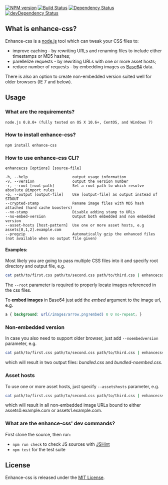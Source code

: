 [![NPM version](https://badge.fury.io/js/enhance-css.png)](https://badge.fury.io/js/enhance-css)
[![Build Status](https://secure.travis-ci.org/GoalSmashers/enhance-css.png)](https://travis-ci.org/GoalSmashers/enhance-css)
[![Dependency Status](https://david-dm.org/GoalSmashers/enhance-css.png)](https://david-dm.org/GoalSmashers/enhance-css)
[![devDependency Status](https://david-dm.org/GoalSmashers/enhance-css/dev-status.png)](https://david-dm.org/GoalSmashers/enhance-css#info=devDependencies)

## What is enhance-css?

Enhance-css is a [node.js](http://nodejs.org/) tool which can tweak your CSS files to:

* improve caching - by rewriting URLs and renaming files to include either timestamps or MD5 hashes;
* parellelize requests - by rewriting URLs with one or more asset hosts;
* reduce number of requests - by embedding images as [Base64](http://en.wikipedia.org/wiki/Base64) data.

There is also an option to create non-embedded version suited well
for older browsers (IE 7 and below).


## Usage

### What are the requirements?

```
node.js 0.8.0+ (fully tested on OS X 10.6+, CentOS, and Windows 7)
```

### How to install enhance-css?

```
npm install enhance-css
```

### How to use enhance-css CLI?

```
enhancecss [options] [source-file]

-h, --help                    output usage information
-v, --version                 output the version number
-r, --root [root-path]        Set a root path to which resolve absolute @import rules
-o, --output [output-file]    Use [output-file] as output instead of STDOUT
--crypted-stamp               Rename image files with MD5 hash attached (hard cache boosters)
--no-stamp                    Disable adding stamp to URLs
--no-embed-version            Output both embedded and non embedded version
--asset-hosts [host-pattern]  Use one or more asset hosts, e.g assets[0,1,2].example.com
--pregzip                     Automatically gzip the enhanced files (not available when no output file given)
```

#### Examples:

Most likely you are going to pass multiple CSS files into it
and specify root directory and output file, e.g.

```bash
cat path/to/first.css path/to/second.css path/to/third.css | enhancecss -o bundled.css --root ./public/
```

The `--root` parameter is required to properly locate images referenced in the css files.

To **embed images** in Base64 just add the *embed* argument to the image url, e.g.

```css
a { background: url(/images/arrow.png?embed) 0 0 no-repeat; }
```

### Non-embedded version

In case you also need to support older browser, just add `--noembedversion` parameter, e.g.

```bash
cat path/to/first.css path/to/second.css path/to/third.css | enhancecss -o bundled.css --root ./public/ --noembedversion
```

which will result in two output files: *bundled.css* and *bundled-noembed.css*.

### Asset hosts

To use one or more asset hosts, just specify `--assetshosts` parameter, e.g.

```bash
cat path/to/first.css path/to/second.css path/to/third.css | enhancecss -o bundled.css --root ./public/ --assethosts assets[0,1].example.com
```

which will result in all non-embedded image URLs bound to either assets0.example.com or assets1.example.com.

### What are the enhance-css' dev commands?

First clone the source, then run:

* `npm run check` to check JS sources with [JSHint](https://github.com/jshint/jshint/)
* `npm test` for the test suite


## License

Enhance-css is released under the [MIT License](/LICENSE).
